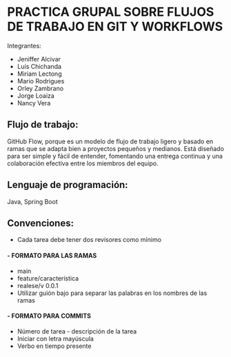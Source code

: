 # PRACTICA GRUPAL SOBRE FLUJOS DE TRABAJO EN GIT Y WORKFLOWS
Integrantes:
- Jeniffer Alcivar
- Luís Chichanda
- Miriam Lectong
- Mario Rodrigues
- Orley Zambrano
- Jorge Loaiza
- Nancy Vera

## Flujo de trabajo:
GitHub Flow, porque es un modelo de flujo de trabajo ligero y basado en ramas que se adapta bien a proyectos pequeños y medianos. Está diseñado para ser simple y fácil de entender, fomentando una entrega continua y una colaboración efectiva entre los miembros del equipo.

## Lenguaje de programación:
Java, Spring Boot

## Convenciones:
- Cada tarea debe tener dos revisores como mínimo

#### - FORMATO PARA LAS RAMAS
- main
- feature/característica
- realese/v 0.0.1
- Utilizar guión bajo para separar las palabras en los nombres de las ramas
#### - FORMATO PARA COMMITS

- Número de tarea - descripción de la tarea
- Iniciar con letra mayúscula
- Verbo en tiempo presente

